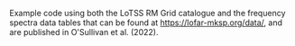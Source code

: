 Example code using both the LoTSS RM Grid catalogue and the frequency spectra data tables that can be found at https://lofar-mksp.org/data/, and are published in O'Sullivan et al. (2022). 
